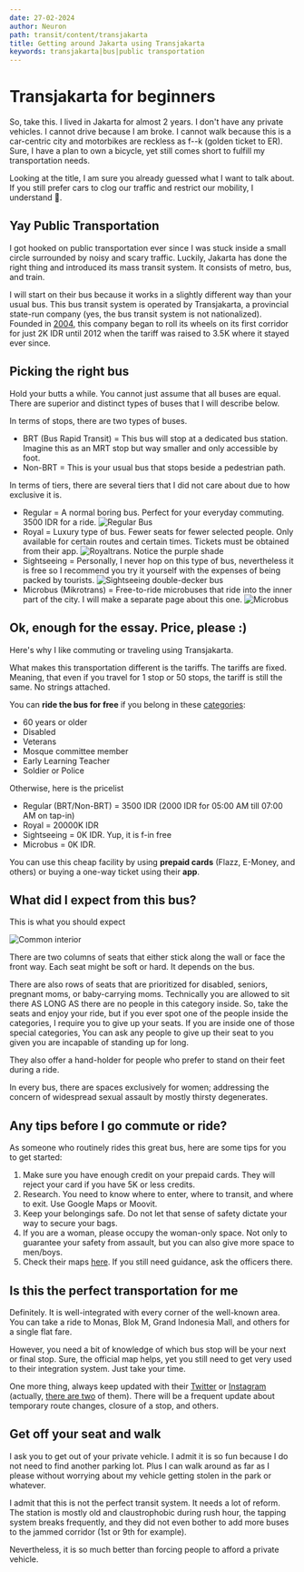 ```yaml
---
date: 27-02-2024
author: Neuron
path: transit/content/transjakarta
title: Getting around Jakarta using Transjakarta
keywords: transjakarta|bus|public transportation
---
```


# Transjakarta for beginners

So, take this. I lived in Jakarta for almost 2 years. I don't have any private vehicles. I cannot drive because I am broke. I cannot walk because this is a car-centric city and motorbikes are reckless as f--k (golden ticket to ER). Sure, I have a plan to own a bicycle, yet still comes short to fulfill my transportation needs.

Looking at the title, I am sure you already guessed what I want to talk about. If you still prefer cars to clog our traffic and restrict our mobility, I understand 🙂.

## Yay Public Transportation

I got hooked on public transportation ever since I was stuck inside a small circle surrounded by noisy and scary traffic. Luckily, Jakarta has done the right thing and introduced its mass transit system. It consists of metro, bus, and train.

I will start on their bus because it works in a slightly different way than your usual bus. This bus transit system is operated by Transjakarta, a provincial state-run company (yes, the bus transit system is not nationalized). Founded in [2004](https://transjakarta.co.id/tentang-transjakarta/sejarah/), this company began to roll its wheels on its first corridor for just 2K IDR until 2012 when the tariff was raised to 3.5K where it stayed ever since.

## Picking the right bus

Hold your butts a while. You cannot just assume that all buses are equal. There are superior and distinct types of buses that I will describe below.

In terms of stops, there are two types of buses.

- BRT (Bus Rapid Transit) = This bus will stop at a dedicated bus station. Imagine this as an MRT stop but way smaller and only accessible by foot.
- Non-BRT = This is your usual bus that stops beside a pedestrian path.

In terms of tiers, there are several tiers that I did not care about due to how exclusive it is.

- Regular = A normal boring bus. Perfect for your everyday commuting. 3500 IDR for a ride.
  ![Regular Bus](https://jakarta.go.id/uploads/contents/content--20230406021851.jpeg)
- Royal = Luxury type of bus. Fewer seats for fewer selected people. Only available for certain routes and certain times. Tickets must be obtained from their app.
  ![Royaltrans. Notice the purple shade](https://static.republika.co.id/uploads/images/inpicture_slide/bus-royaltrans-di-summarecon-masih-sepi-penumpang-selasa-13-3-_180313161247-145.jpg)
- Sightseeing = Personally, I never hop on this type of bus, nevertheless it is free so I recommend you try it yourself with the expenses of being packed by tourists.
  ![Sightseeing double-decker bus](https://asset-2.tstatic.net/travel/foto/bank/images/tampak-luar-bus-wisata-dari-pt-transjakarta.jpg)
- Microbus (Mikrotrans) = Free-to-ride microbuses that ride into the inner part of the city. I will make a separate page about this one.
  ![Microbus](<https://images.bisnis.com/posts/2023/07/26/1678487/jaklingko_mikrotrans_(1).jpg>)

## Ok, enough for the essay. Price, please :)

Here's why I like commuting or traveling using Transjakarta.

What makes this transportation different is the tariffs. The tariffs are fixed. Meaning, that even if you travel for 1 stop or 50 stops, the tariff is still the same. No strings attached.

You can **ride the bus for free** if you belong in these [categories](https://transjakarta.co.id/informasi-pendaftaran-kartu-layanan-gratis-transjakarta-tj-card-terkini-2022/):

- 60 years or older
- Disabled
- Veterans
- Mosque committee member
- Early Learning Teacher
- Soldier or Police

Otherwise, here is the pricelist

- Regular (BRT/Non-BRT) = 3500 IDR (2000 IDR for 05:00 AM till 07:00 AM on tap-in)
- Royal = 20000K IDR
- Sightseeing = 0K IDR. Yup, it is f-in free
- Microbus = 0K IDR.

You can use this cheap facility by using **prepaid cards** (Flazz, E-Money, and others) or buying a one-way ticket using their **app**.

## What did I expect from this bus?

This is what you should expect

![Common interior](https://mbtech.info/asset/uploads/2016/09/Bus-TransJakarta-MBtech-Camaro-Fiesta-Gogo-Blue-1.jpg)

There are two columns of seats that either stick along the wall or face the front way. Each seat might be soft or hard. It depends on the bus.

There are also rows of seats that are prioritized for disabled, seniors, pregnant moms, or baby-carrying moms. Technically you are allowed to sit there AS LONG AS there are no people in this category inside. So, take the seats and enjoy your ride, but if you ever spot one of the people inside the categories, I require you to give up your seats. If you are inside one of those special categories, You can ask any people to give up their seat to you given you are incapable of standing up for long.

They also offer a hand-holder for people who prefer to stand on their feet during a ride.

In every bus, there are spaces exclusively for women; addressing the concern of widespread sexual assault by mostly thirsty degenerates. 

## Any tips before I go commute or ride?

As someone who routinely rides this great bus, here are some tips for you to get started:

1. Make sure you have enough credit on your prepaid cards. They will reject your card if you have 5K or less credits.
2. Research. You need to know where to enter, where to transit, and where to exit. Use Google Maps or Moovit.
3. Keep your belongings safe. Do not let that sense of safety dictate your way to secure your bags.
4. If you are a woman, please occupy the woman-only space. Not only to guarantee your safety from assault, but you can also give more space to men/boys.
5. Check their maps [here](https://transjakarta.co.id/peta-rute/). If you still need guidance, ask the officers there.

## Is this the perfect transportation for me

Definitely. It is well-integrated with every corner of the well-known area. You can take a ride to Monas, Blok M, Grand Indonesia Mall, and others for a single flat fare.

However, you need a bit of knowledge of which bus stop will be your next or final stop. Sure, the official map helps, yet you still need to get very used to their integration system. Just take your time.

One more thing, always keep updated with their [Twitter](https://twitter.com/PT_Transjakarta) or [Instagram](https://www.instagram.com/infotije/) (actually, [there are two](https://www.instagram.com/pt_transjakarta/) of them). There will be a frequent update about temporary route changes, closure of a stop, and others.

## Get off your seat and walk

I ask you to get out of your private vehicle. I admit it is so fun because I do not need to find another parking lot. Plus I can walk around as far as I please without worrying about my vehicle getting stolen in the park or whatever.

I admit that this is not the perfect transit system. It needs a lot of reform. The station is mostly old and claustrophobic during rush hour, the tapping system breaks frequently, and they did not even bother to add more buses to the jammed corridor (1st or 9th for example).

Nevertheless, it is so much better than forcing people to afford a private vehicle.